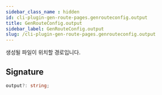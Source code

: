 ```yaml
---
sidebar_class_name : hidden
id: cli-plugin-gen-route-pages.genrouteconfig.output
title: GenRouteConfig.output
sidebar_label: GenRouteConfig.output
slug: /cli-plugin-gen-route-pages.genrouteconfig.output
---
```






생성될 파일이 위치할 경로입니다.

## Signature

```typescript
output?: string;
```
